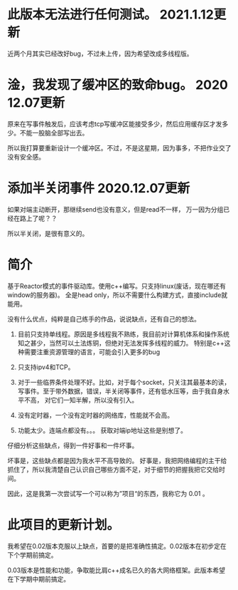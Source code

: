 此版本无法进行任何测试。 2021.1.12更新
==================
近两个月其实已经改好bug，不过未上传，因为希望改成多线程版。


淦，我发现了缓冲区的致命bug。 2020 12.07更新
==================

原来在写事件触发后，应该考虑tcp写缓冲区能接受多少，然后应用缓存区才发多少。不能一股脑全部写出去。

所以我打算要重新设计一个缓冲区。不过，不是这星期，因为事多，不把作业交了没有安全感。


添加半关闭事件           2020.12.07更新
=============================================
如果对端主动断开，那继续send也没有意义，但是read不一样， 万一因为分组已经在路上了呢？？

所以半关闭，是很有意义的。


简介
====================================================

基于Reactor模式的事件驱动库。使用c++编写。只支持linux(废话，现在哪还有window的服务器)。 全是head only，所以不需要什么构建方式，直接include就能用。

没有什么优点，纯粹是自己练手的作品，说说缺点，还有自己的想法。

1. 目前只支持单线程。原因是多线程我不熟练，我目前对计算机体系和操作系统知之甚少，当然可以土法炼铜，但绝对无法发挥多线程的威力。
特别是c++这种需要注重资源管理的语言，可能会引入更多的bug

2. 只支持ipv4和TCP。

3. 对于一些临界条件处理不好。比如，对于每个socket，只关注其最基本的读，写事件。至于带外数据，错误，半关闭等事件，还有低水压等，由于我自身水平不高，
对它们一知半解，所以没有引入。

4. 没有定时器，一个没有定时器的网络库，性能就不会高。

5. 功能太少。连端点都没有。。。 获取对端ip地址这些是别想了。

仔细分析这些缺点，得到一件好事和一件坏事。

坏事是，这些缺点都是因为我水平不高导致的。 好事是，我把网络编程的主干给抓住了，所以我清楚自己认识自己哪些方面不足，对于细节的把握我把它交给时间。

因此，这是我第一次尝试写一个可以称为”项目“的东西，我称它为 0.01 。

此项目的更新计划。
============

我希望在0.02版本克服以上缺点，首要的是把准确性搞定。0.02版本在初步定在下个学期前搞定。

0.03版本是性能和功能，争取能比肩c++成名已久的各大网络框架。此版本希望在下学期中期前搞定。



